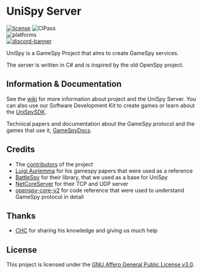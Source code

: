 # UniSpy Server

[![license](https://img.shields.io/github/license/GameProgressive/UniSpyServer.svg)](../LICENSE)
![CIPass](https://github.com/GameProgressive/UniSpyServer/workflows/CI/badge.svg)\
![platforms](https://img.shields.io/badge/platform-win32%20%7C%20win64%20%7C%20linux%20%7C%20osx-brightgreen.svg)\
[![discord-banner](https://discord.com/api/guilds/512314008079171615/widget.png?style=banner2)](https://discord.gg/NpggYaD)

UniSpy is a GameSpy Project that aims to create GameSpy services.

The server is written in C# and is inspired by the old OpenSpy project.

## Information & Documentation
See the [wiki](https://github.com/GameProgressive/UniSpyServer/wiki) for more information about project and the UniSpy Server.
You can also use our Software Development Kit to create games or learn about the [UniSpySDK](https://github.com/GameProgressive/UniSpySDK).

Technical papers and documentation about the GameSpy protocol and the games that use it, [GameSpyDocs](https://github.com/GameProgressive/GameSpyDocs).

## Credits
* The [contributors](https://github.com/GameProgressive/UniSpyServer/graphs/contributors) of the project
* [Luigi Auriemma](https://aluigi.altervista.org/papers.htm#distrust) for his gamespy papers that were used as a reference
* [BattleSpy](https://github.com/BF2Statistics/BattleSpy) for their library, that we used as a base for UniSpy
* [NetCoreServer](https://github.com/chronoxor/NetCoreServer) for their TCP and UDP server
* [openspy-core-v2](https://github.com/chc/openspy-core-v2) for code reference that were used to understand GameSpy protocol in detail

## Thanks
* [CHC](https://github.com/chc) for sharing his knowledge and giving us much help


## License
This project is licensed under the [GNU Affero General Public License v3.0](../LICENSE).
